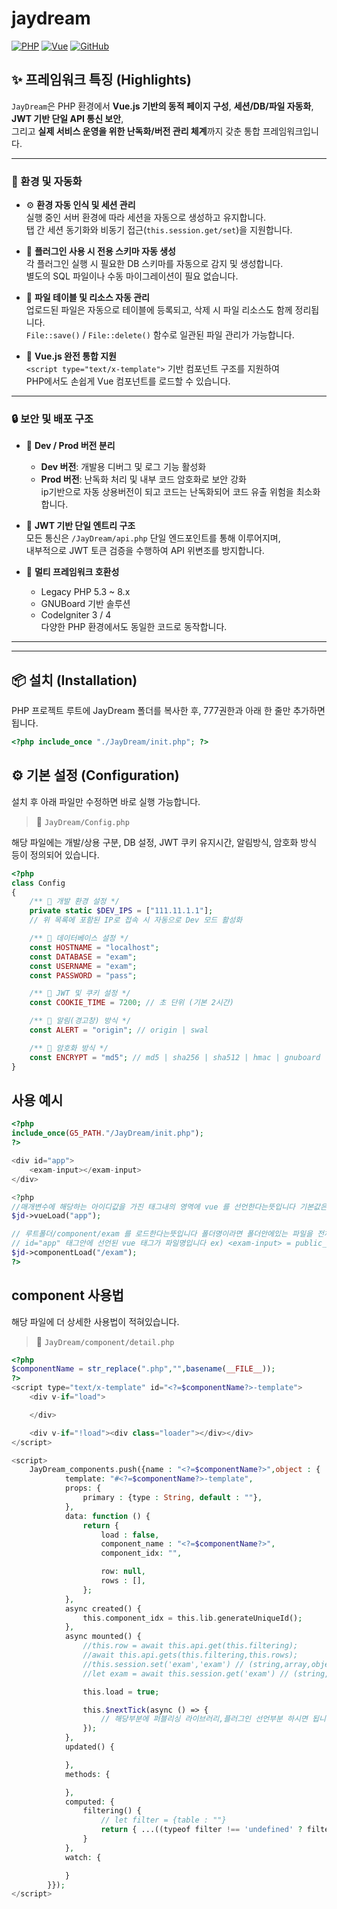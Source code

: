 # jaydream
[![PHP](https://img.shields.io/badge/PHP-5.3%20~%208.x-blue?logo=php)]()
[![Vue](https://img.shields.io/badge/Vue.js-3.x-green?logo=vue.js)]()
[![GitHub](https://img.shields.io/badge/GitHub-jaydream-black?logo=github)](https://github.com/JangDongHyek/JayDream)

## ✨ 프레임워크 특징 (Highlights)

`JayDream`은 PHP 환경에서 **Vue.js 기반의 동적 페이지 구성**, **세션/DB/파일 자동화**, **JWT 기반 단일 API 통신 보안**,  
그리고 **실제 서비스 운영을 위한 난독화/버전 관리 체계**까지 갖춘 통합 프레임워크입니다.

---

### 🔹 환경 및 자동화
- ⚙️ **환경 자동 인식 및 세션 관리**  
  실행 중인 서버 환경에 따라 세션을 자동으로 생성하고 유지합니다.  
  탭 간 세션 동기화와 비동기 접근(`this.session.get/set`)을 지원합니다.

- 🧩 **플러그인 사용 시 전용 스키마 자동 생성**  
  각 플러그인 실행 시 필요한 DB 스키마를 자동으로 감지 및 생성합니다.  
  별도의 SQL 파일이나 수동 마이그레이션이 필요 없습니다.

- 📂 **파일 테이블 및 리소스 자동 관리**  
  업로드된 파일은 자동으로 테이블에 등록되고, 삭제 시 파일 리소스도 함께 정리됩니다.  
  `File::save()` / `File::delete()` 함수로 일관된 파일 관리가 가능합니다.

- 🧠 **Vue.js 완전 통합 지원**  
  `<script type="text/x-template">` 기반 컴포넌트 구조를 지원하여  
  PHP에서도 손쉽게 Vue 컴포넌트를 로드할 수 있습니다.

---

### 🔒 보안 및 배포 구조
- 🧱 **Dev / Prod 버전 분리**
    - **Dev 버전**: 개발용 디버그 및 로그 기능 활성화
    - **Prod 버전**: 난독화 처리 및 내부 코드 암호화로 보안 강화  
      ip기반으로 자동 상용버전이 되고 코드는 난독화되어 코드 유출 위험을 최소화합니다.

- 🔐 **JWT 기반 단일 엔트리 구조**  
  모든 통신은 `/JayDream/api.php` 단일 엔드포인트를 통해 이루어지며,  
  내부적으로 JWT 토큰 검증을 수행하여 API 위변조를 방지합니다.

- 🧰 **멀티 프레임워크 호환성**
    - Legacy PHP 5.3 ~ 8.x
    - GNUBoard 기반 솔루션
    - CodeIgniter 3 / 4  
      다양한 PHP 환경에서도 동일한 코드로 동작합니다.

---

---

## 📦 설치 (Installation)

PHP 프로젝트 루트에 JayDream 폴더를 복사한 후, 777권한과 아래 한 줄만 추가하면 됩니다.

```php
<?php include_once "./JayDream/init.php"; ?>
```

## ⚙️ 기본 설정 (Configuration)

설치 후 아래 파일만 수정하면 바로 실행 가능합니다.
> 📄 `JayDream/Config.php`

해당 파일에는 개발/상용 구분, DB 설정, JWT 쿠키 유지시간, 알림방식, 암호화 방식 등이 정의되어 있습니다.

```php
<?php
class Config
{
    /** 🔹 개발 환경 설정 */
    private static $DEV_IPS = ["111.11.1.1"]; 
    // 위 목록에 포함된 IP로 접속 시 자동으로 Dev 모드 활성화

    /** 🔹 데이터베이스 설정 */
    const HOSTNAME = "localhost";
    const DATABASE = "exam";
    const USERNAME = "exam";
    const PASSWORD = "pass";

    /** 🔹 JWT 및 쿠키 설정 */
    const COOKIE_TIME = 7200; // 초 단위 (기본 2시간)

    /** 🔹 알림(경고창) 방식 */
    const ALERT = "origin"; // origin | swal

    /** 🔹 암호화 방식 */
    const ENCRYPT = "md5"; // md5 | sha256 | sha512 | hmac | gnuboard | ci4
}
```

## 사용 예시
```php
<?php
include_once(G5_PATH."/JayDream/init.php");
?>

<div id="app">
    <exam-input></exam-input>
</div>

<?php
//매개변수에 해당하는 아이디값을 가진 태그내의 영역에 vue 를 선언한다는뜻입니다 기본값은 app 이며 다중선언이 가능합니다
$jd->vueLoad("app");

// 루트폴더/component/exam 를 로드한다는뜻입니다 폴더명이라면 폴더안에있는 파일을 전체로드 합니다. (폴더에폴더제외)
// id="app" 태그안에 선언된 vue 태그가 파일명입니다 ex) <exam-input> = public_html/component/exam/exam-input.php
$jd->componentLoad("/exam");
?>
```

## component 사용법
해당 파일에 더 상세한 사용법이 적혀있습니다.
> 📄 `JayDream/component/detail.php`
```php
<?php
$componentName = str_replace(".php","",basename(__FILE__));
?>
<script type="text/x-template" id="<?=$componentName?>-template">
    <div v-if="load">

    </div>

    <div v-if="!load"><div class="loader"></div></div>
</script>

<script>
    JayDream_components.push({name : "<?=$componentName?>",object : {
            template: "#<?=$componentName?>-template",
            props: {
                primary : {type : String, default : ""},
            },
            data: function () {
                return {
                    load : false,
                    component_name : "<?=$componentName?>",
                    component_idx: "",

                    row: null,
                    rows : [],
                };
            },
            async created() {
                this.component_idx = this.lib.generateUniqueId();
            },
            async mounted() {
                //this.row = await this.api.get(this.filtering);
                //await this.api.gets(this.filtering,this.rows);
                //this.session.set('exam','exam') // (string,array,object)
                //let exam = await this.session.get('exam') // (string,array,object)

                this.load = true;

                this.$nextTick(async () => {
                    // 해당부분에 퍼블리싱 라이브러리,플러그인 선언부분 하시면 됩니다 ex) swiper
                });
            },
            updated() {

            },
            methods: {

            },
            computed: {
                filtering() {
                    // let filter = {table : ""}
                    return { ...((typeof filter !== 'undefined' ? filter : this.filter) || {}), ...(this.paging ? { paging: this.paging } : {}) }
                }
            },
            watch: {

            }
        }});
</script>
```